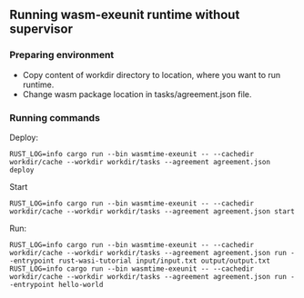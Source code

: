 ## Running wasm-exeunit runtime without supervisor

### Preparing environment

* Copy content of workdir directory to location, where you want to run runtime.
* Change wasm package location in tasks/agreement.json file.

### Running commands

Deploy:
```
RUST_LOG=info cargo run --bin wasmtime-exeunit -- --cachedir workdir/cache --workdir workdir/tasks --agreement agreement.json deploy
```

Start
```
RUST_LOG=info cargo run --bin wasmtime-exeunit -- --cachedir workdir/cache --workdir workdir/tasks --agreement agreement.json start
```

Run:
```
RUST_LOG=info cargo run --bin wasmtime-exeunit -- --cachedir workdir/cache --workdir workdir/tasks --agreement agreement.json run --entrypoint rust-wasi-tutorial input/input.txt output/output.txt
RUST_LOG=info cargo run --bin wasmtime-exeunit -- --cachedir workdir/cache --workdir workdir/tasks --agreement agreement.json run --entrypoint hello-world
```
